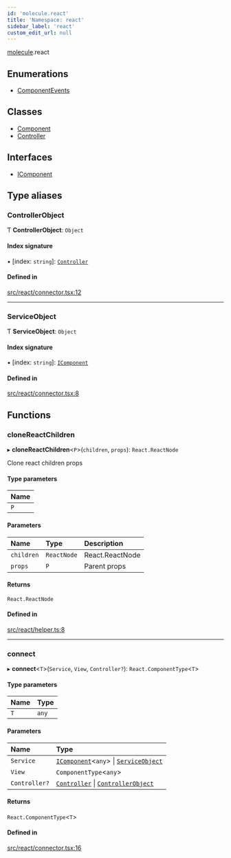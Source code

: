 ```yaml
---
id: 'molecule.react'
title: 'Namespace: react'
sidebar_label: 'react'
custom_edit_url: null
---
```


[molecule](molecule).react

## Enumerations

-   [ComponentEvents](../enums/molecule.react.ComponentEvents)

## Classes

-   [Component](../classes/molecule.react.Component)
-   [Controller](../classes/molecule.react.Controller)

## Interfaces

-   [IComponent](../interfaces/molecule.react.IComponent)

## Type aliases

### ControllerObject

Ƭ **ControllerObject**: `Object`

#### Index signature

▪ [index: `string`]: [`Controller`](../classes/molecule.react.Controller)

#### Defined in

[src/react/connector.tsx:12](https://github.com/DTStack/molecule/blob/b5324fcf/src/react/connector.tsx#L12)

---

### ServiceObject

Ƭ **ServiceObject**: `Object`

#### Index signature

▪ [index: `string`]: [`IComponent`](../interfaces/molecule.react.IComponent)

#### Defined in

[src/react/connector.tsx:8](https://github.com/DTStack/molecule/blob/b5324fcf/src/react/connector.tsx#L8)

## Functions

### cloneReactChildren

▸ **cloneReactChildren**<`P`\>(`children`, `props`): `React.ReactNode`

Clone react children props

#### Type parameters

| Name |
| :--- |
| `P`  |

#### Parameters

| Name       | Type        | Description     |
| :--------- | :---------- | :-------------- |
| `children` | `ReactNode` | React.ReactNode |
| `props`    | `P`         | Parent props    |

#### Returns

`React.ReactNode`

#### Defined in

[src/react/helper.ts:8](https://github.com/DTStack/molecule/blob/b5324fcf/src/react/helper.ts#L8)

---

### connect

▸ **connect**<`T`\>(`Service`, `View`, `Controller?`): `React.ComponentType`<`T`\>

#### Type parameters

| Name | Type  |
| :--- | :---- |
| `T`  | `any` |

#### Parameters

| Name          | Type                                                                                                               |
| :------------ | :----------------------------------------------------------------------------------------------------------------- |
| `Service`     | [`IComponent`](../interfaces/molecule.react.IComponent)<`any`\> \| [`ServiceObject`](molecule.react#serviceobject) |
| `View`        | `ComponentType`<`any`\>                                                                                            |
| `Controller?` | [`Controller`](../classes/molecule.react.Controller) \| [`ControllerObject`](molecule.react#controllerobject)      |

#### Returns

`React.ComponentType`<`T`\>

#### Defined in

[src/react/connector.tsx:16](https://github.com/DTStack/molecule/blob/b5324fcf/src/react/connector.tsx#L16)
